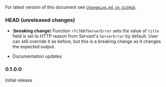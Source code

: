 For latest version of this document see [`ChangeLog.md on GitHub`](https://github.com/trskop/http-rfc7807/blob/main/ChangeLog.md).

### HEAD (unreleased changes)

* (**breaking change**) Function `rfc7807ServerError` sets the value of `title`
  field is set to HTTP reason from Servant's `ServerError` by default. User can
  still override it as before, but this is a breaking change as it changes the
  expected output.

* Documentation updates

### 0.1.0.0

Initial release
